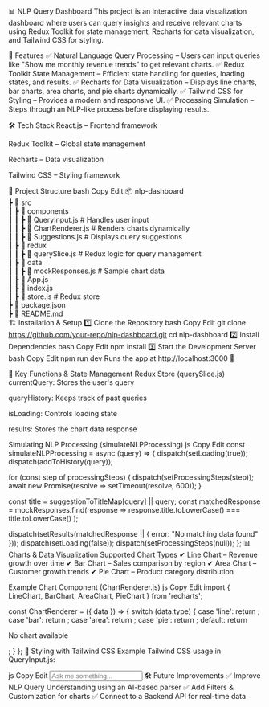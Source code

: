 📊 NLP Query Dashboard
This project is an interactive data visualization dashboard where users can query insights and receive relevant charts using Redux Toolkit for state management, Recharts for data visualization, and Tailwind CSS for styling.

🚀 Features
✅ Natural Language Query Processing – Users can input queries like "Show me monthly revenue trends" to get relevant charts.
✅ Redux Toolkit State Management – Efficient state handling for queries, loading states, and results.
✅ Recharts for Data Visualization – Displays line charts, bar charts, area charts, and pie charts dynamically.
✅ Tailwind CSS for Styling – Provides a modern and responsive UI.
✅ Processing Simulation – Steps through an NLP-like process before displaying results.

🛠 Tech Stack
React.js – Frontend framework

Redux Toolkit – Global state management

Recharts – Data visualization

Tailwind CSS – Styling framework

📂 Project Structure
bash
Copy
Edit
📦 nlp-dashboard  
 ┣ 📂 src  
 ┃ ┣ 📂 components  
 ┃ ┃ ┣ 📜 QueryInput.js    # Handles user input  
 ┃ ┃ ┣ 📜 ChartRenderer.js  # Renders charts dynamically  
 ┃ ┃ ┣ 📜 Suggestions.js   # Displays query suggestions  
 ┃ ┣ 📂 redux  
 ┃ ┃ ┣ 📜 querySlice.js   # Redux logic for query management  
 ┃ ┣ 📂 data  
 ┃ ┃ ┣ 📜 mockResponses.js  # Sample chart data  
 ┃ ┣ 📜 App.js  
 ┃ ┣ 📜 index.js  
 ┃ ┣ 📜 store.js   # Redux store  
 ┣ 📜 package.json  
 ┣ 📜 README.md  
🏗 Installation & Setup
1️⃣ Clone the Repository
bash
Copy
Edit
git clone https://github.com/your-repo/nlp-dashboard.git
cd nlp-dashboard
2️⃣ Install Dependencies
bash
Copy
Edit
npm install
3️⃣ Start the Development Server
bash
Copy
Edit
npm run dev
Runs the app at http://localhost:3000 🚀

🔧 Key Functions & State Management
Redux Store (querySlice.js)
currentQuery: Stores the user's query

queryHistory: Keeps track of past queries

isLoading: Controls loading state

results: Stores the chart data response

Simulating NLP Processing (simulateNLPProcessing)
js
Copy
Edit
const simulateNLPProcessing = async (query) => {
  dispatch(setLoading(true));
  dispatch(addToHistory(query));

  for (const step of processingSteps) {
    dispatch(setProcessingSteps(step));
    await new Promise(resolve => setTimeout(resolve, 600));
  }

  const title = suggestionToTitleMap[query] || query;
  const matchedResponse = mockResponses.find(response =>
    response.title.toLowerCase() === title.toLowerCase()
  );

  dispatch(setResults(matchedResponse || { error: "No matching data found" }));
  dispatch(setLoading(false));
  dispatch(setProcessingSteps(null));
};
📊 Charts & Data Visualization
Supported Chart Types
✔ Line Chart – Revenue growth over time
✔ Bar Chart – Sales comparison by region
✔ Area Chart – Customer growth trends
✔ Pie Chart – Product category distribution

Example Chart Component (ChartRenderer.js)
js
Copy
Edit
import { LineChart, BarChart, AreaChart, PieChart } from 'recharts';

const ChartRenderer = ({ data }) => {
  switch (data.type) {
    case 'line': return <LineChart data={data} />;
    case 'bar': return <BarChart data={data} />;
    case 'area': return <AreaChart data={data} />;
    case 'pie': return <PieChart data={data} />;
    default: return <p>No chart available</p>;
  }
};
🎨 Styling with Tailwind CSS
Example Tailwind CSS usage in QueryInput.js:

js
Copy
Edit
<input 
  className="border p-2 rounded-lg w-full focus:outline-none focus:ring-2 focus:ring-blue-500"
  placeholder="Ask me something..."
/>
🛠 Future Improvements
✅ Improve NLP Query Understanding using an AI-based parser
✅ Add Filters & Customization for charts
✅ Connect to a Backend API for real-time data

